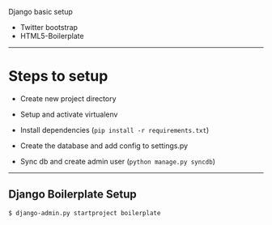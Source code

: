 Django basic setup

* Twitter bootstrap
* HTML5-Boilerplate

----

Steps to setup
==============

- Create new project directory
- Setup and activate virtualenv
- Install dependencies (`pip install -r requirements.txt`)


- Create the database and add config to settings.py
- Sync db and create admin user (`python manage.py syncdb`)

















-------------

Django Boilerplate Setup
------------------------

    $ django-admin.py startproject boilerplate
